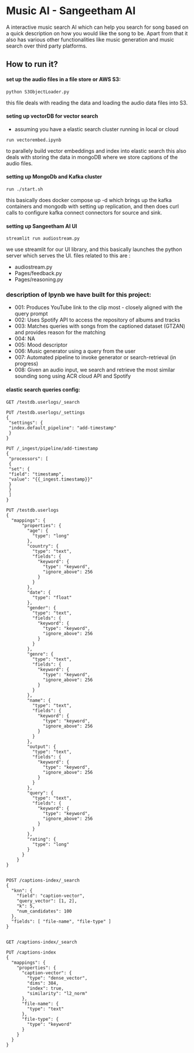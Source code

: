 # Music AI - Sangeetham AI

A interactive music search AI which can help you search for song based on a quick description on how you would like the song to be. Apart from that it also has various other functionalities like music generation and music search over third party platforms.

## How to run it?

#### set up the audio files in a file store or AWS S3:
```
python S3ObjectLoader.py
```
this file deals with reading the data and loading the audio data files into S3.

#### seting up vectorDB for vector search
* assuming you have a elastic search cluster running in local or cloud
```
run vectorembed.ipynb 
```
to parallely build vector embeddings and index into elastic search
this also deals with storing the data in mongoDB where we store captions of the audio files.

#### setting up MongoDb and Kafka cluster
```
run ./start.sh
```
this basically does docker compose up -d which brings up the kafka containers and mongodb with setting up  replication, and then does curl calls to configure kafka connect connectors for source and sink.

#### setting up Sangeetham AI UI
```
streamlit run audiostream.py
```
we use streamlit for our UI library, and this basically launches the python server which serves the UI. files related to this are :
- audiostream.py
- Pages/feedback.py
- Pages/reasoning.py


### description of Ipynb we have built for this project:

- 001: Produces YouTube link to the clip most - closely aligned with the query prompt
- 002: Uses Spotify API to access the repository of albums and tracks
- 003: Matches queries with songs from the captioned dataset (GTZAN) and provides reason for the matching
- 004: NA
- 005: Mood descriptor 
- 006: Music generator using a query from the user
- 007: Automated pipeline to invoke generator or search-retrieval (in progress)
- 008: Given an audio input, we search and retrieve the most similar sounding song using ACR cloud API and Spotify


#### elastic search queries config:

```
GET /testdb.userlogs/_search

PUT /testdb.userlogs/_settings
{
 "settings": {
 "index.default_pipeline": "add-timestamp" 
 }
}

PUT /_ingest/pipeline/add-timestamp
{
 "processors": [
 {
 "set": {
 "field": "timestamp",
 "value": "{{_ingest.timestamp}}"
 }
 }
 ]
}

PUT /testdb.userlogs
{
  "mappings": {
      "properties": {
        "age": {
          "type": "long"
        },
        "country": {
          "type": "text",
          "fields": {
            "keyword": {
              "type": "keyword",
              "ignore_above": 256
            }
          }
        },
        "date": {
          "type": "float"
        },
        "gender": {
          "type": "text",
          "fields": {
            "keyword": {
              "type": "keyword",
              "ignore_above": 256
            }
          }
        },
        "genre": {
          "type": "text",
          "fields": {
            "keyword": {
              "type": "keyword",
              "ignore_above": 256
            }
          }
        },
        "name": {
          "type": "text",
          "fields": {
            "keyword": {
              "type": "keyword",
              "ignore_above": 256
            }
          }
        },
        "output": {
          "type": "text",
          "fields": {
            "keyword": {
              "type": "keyword",
              "ignore_above": 256
            }
          }
        },
        "query": {
          "type": "text",
          "fields": {
            "keyword": {
              "type": "keyword",
              "ignore_above": 256
            }
          }
        },
        "rating": {
          "type": "long"
        }
      }
    }
}


POST /captions-index/_search
{
  "knn": {
    "field": "caption-vector",
    "query_vector": [1, 2],
    "k": 5,
    "num_candidates": 100
  },
  "fields": [ "file-name", "file-type" ]
}


GET /captions-index/_search

PUT /captions-index
{
  "mappings": {
    "properties": {
      "caption-vector": {
        "type": "dense_vector",
        "dims": 384,
        "index": true,
        "similarity": "l2_norm"
      },
      "file-name": {
        "type": "text"
      },
      "file-type": {
        "type": "keyword"
      }
    }
  }
}
```

